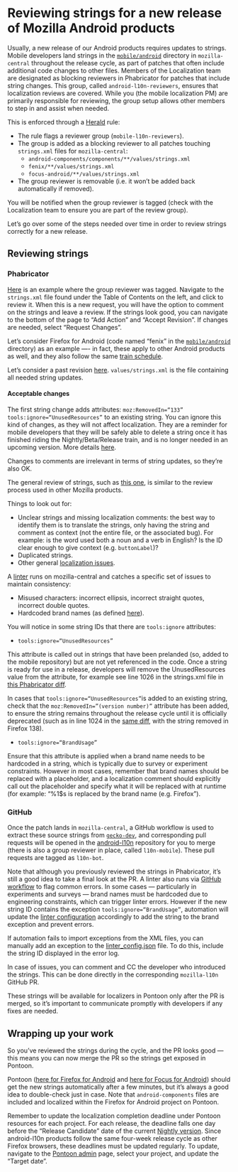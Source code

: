 # Reviewing strings for a new release of Mozilla Android products

Usually, a new release of our Android products requires updates to strings. Mobile developers land strings in the [`mobile/android`](https://hg.mozilla.org/mozilla-central/file/tip/mobile/android) directory in `mozilla-central` throughout the release cycle, as part of patches that often include additional code changes to other files. Members of the Localization team are designated as blocking reviewers in Phabricator for patches that include string changes. This group, called `android-l10n-reviewers`, ensures that localization reviews are covered. While you (the mobile localization PM) are primarily responsible for reviewing, the group setup allows other members to step in and assist when needed.

This is enforced through a [Herald](https://phabricator.services.mozilla.com/herald/) rule:

* The rule flags a reviewer group (`mobile-l10n-reviewers`).
* The group is added as a blocking reviewer to all patches touching `strings.xml` files for `mozilla-central`:
  * `android-components/components/**/values/strings.xml`
  * `fenix/**/values/strings.xml`
  * `focus-android/**/values/strings.xml`
* The group reviewer is  removable (i.e. it won’t be added back automatically if removed).

You will be notified when the group reviewer is tagged (check with the Localization team to ensure you are part of the review group).

Let’s go over some of the steps needed over time in order to review strings correctly for a new release.

## Reviewing strings

### Phabricator

[Here](https://phabricator.services.mozilla.com/D239505) is an example where the group reviewer was tagged. Navigate to the `strings.xml` file found under the Table of Contents on the left, and click to review it. When this is a new request, you will have the option to comment on the strings and leave a review. If the strings look good, you can navigate to the bottom of the page to “Add Action” and “Accept Revision”. If changes are needed, select “Request Changes”.

Let’s consider Firefox for Android (code named “fenix” in the [`mobile/android`](https://hg.mozilla.org/mozilla-central/file/tip/mobile/android) directory)  as an example —- in fact, these apply to other Android products as well, and they also follow the same [train schedule](https://whattrainisitnow.com/).

Let’s consider a past revision [here](https://phabricator.services.mozilla.com/D225047). `values/strings.xml` is the file containing all needed string updates.

#### Acceptable changes

The first string change adds attributes: `moz:RemovedIn=“133” tools:ignore=“UnusedResources”` to an existing string. You can ignore this kind of changes, as they will not affect localization. They are a reminder for mobile developers that they will be safely able to delete a string once it has finished riding the Nightly/Beta/Release train, and is no longer needed in an upcoming version. More details [here](https://firefox-source-docs.mozilla.org/mobile/android/fenix/Working-with-Strings.html).

Changes to comments are irrelevant in terms of string updates, so they’re also OK.

The general review of strings, such as [this one](https://phabricator.services.mozilla.com/D240634), is similar to the review process used in other Mozilla products.

Things to look out for:

* Unclear strings and missing localization comments: the best way to identify them is to translate the strings, only having the string and comment as context (not the entire file, or the associated bug). For example: is the word used both a noun and a verb in English? Is the ID clear enough to give context (e.g. `buttonLabel`)?
* Duplicated strings.
* Other general [localization issues](https://mozilla-l10n.github.io/documentation/localization/dev_best_practices.html).

A [linter](https://searchfox.org/mozilla-central/source/mobile/android/android-components/components/tooling/lint/src/main/java/mozilla/components/tooling/lint/StringLintXmlDetector.kt) runs on mozilla-central and catches a specific set of issues to maintain consistency:

* Misused characters: incorrect ellipsis, incorrect straight quotes, incorrect double quotes.
* Hardcoded brand names (as defined [here](https://searchfox.org/mozilla-central/source/mobile/android/android-components/components/tooling/lint/src/main/java/mozilla/components/tooling/lint/StringLintXmlDetector.kt#106-111)).

You will notice in some string IDs that there are `tools:ignore` attributes:

* `tools:ignore=“UnusedResources”`

This attribute is called out in strings that have been prelanded (so, added to the mobile repository) but are not yet referenced in the code. Once a string is ready for use in a release, developers will remove the UnusedResources value from the attribute, for example see line 1026 in the strings.xml file in [this Phabricator diff](https://phabricator.services.mozilla.com/D240991).

In cases that `tools:ignore=“UnusedResources”`is added to an existing string, check that the  `moz:RemovedIn=”(version number)”` attribute has been added, to ensure the string remains throughout the release cycle until it is officially deprecated (such as in line 1024 in the [same diff](https://phabricator.services.mozilla.com/D240991), with the string removed in Firefox 138).

* `tools:ignore=“BrandUsage”`

Ensure that this attribute is applied when a brand name needs to be hardcoded in a string, which is typically due to survey or experiment constraints. However in most cases, remember that brand names should be replaced with a placeholder, and a localization comment should explicitly call out the placeholder and specify what it will be replaced with at runtime (for example: “%1$s is replaced by the brand name (e.g. Firefox”).

### GitHub

Once the patch lands in `mozilla-central`, a GitHub workflow is used to extract these source strings from [`gecko-dev`](https://github.com/mozilla/gecko-dev), and corresponding pull requests will be opened in the [android-l10n](https://github.com/mozilla-l10n/android-l10n) repository for you to merge (there is also a group reviewer in place, called `l10n-mobile`). These pull requests are tagged as `l10n-bot`.

Note that although you previously reviewed the strings in Phabricator, it’s still a good idea to take a final look at the PR. A linter also runs via [GitHub workflow](https://github.com/mozilla-l10n/android-l10n/blob/main/.github/workflows/reference_linter.yaml) to flag common errors. In some cases — particularly in experiments and surveys — brand names must be hardcoded due to engineering constraints, which can trigger linter errors. However if the new string ID contains the exception `tools:ignore=“BrandUsage”`, automation will update the [linter configuration](https://github.com/mozilla-l10n/android-l10n/blob/main/.github/scripts/linter_config.json) accordingly to add the string to the brand exception and prevent errors.

If automation fails to import exceptions from the XML files, you can manually add an exception to the  [linter\_config.json](https://github.com/mozilla-l10n/android-l10n/blob/main/.github/scripts/linter_config.json) file. To do this, include the string ID displayed in the error log.

In case of issues, you can comment and CC the developer who introduced the strings. This can be done directly in the corresponding `mozilla-l10n` GitHub PR.

These strings will be available for localizers in Pontoon only after the PR is merged, so it’s important to communicate promptly with developers if any fixes are needed.

## Wrapping up your work

So you’ve reviewed the strings during the cycle, and the PR looks good — this means you can now merge the PR so the strings get exposed in Pontoon.

Pontoon ([here for Firefox for Android](https://pontoon.mozilla.org/projects/firefox-for-android/) and [here for Focus for Android](https://pontoon.mozilla.org/projects/focus-for-android/)) should get the new strings automatically after a few minutes, but it’s always a good idea to double-check just in case. Note that `android-components` files are included and localized within the Firefox for Android project on Pontoon.

Remember to update the localization completion deadline under Pontoon resources for each project. For each release, the deadline falls one day before the “Release Candidate” date of the current [Nightly version](https://whattrainisitnow.com/release/?version=nightly). Since android-l10n products follow the same four-week release cycle as other Firefox browsers, these deadlines must be updated regularly. To update, navigate to the [Pontoon admin](https://pontoon.mozilla.org/admin/) page, select your project, and update the “Target date”.
